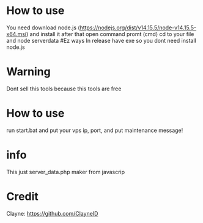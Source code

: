 # How to use
You need download node.js (https://nodejs.org/dist/v14.15.5/node-v14.15.5-x64.msi) and install it after that open command promt (cmd) cd to your file and node serverdata
#Ez ways
In release have exe so you dont need install node.js
# Warning
Dont sell this tools because this tools are free
# How to use
run start.bat and 
put your vps ip, port, and put maintenance message!
# info
This just server_data.php maker from javascrip
# Credit
Clayne:
https://github.com/ClayneID
